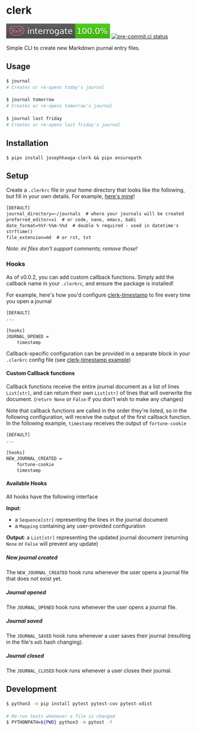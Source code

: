 # clerk

![Interrogate docstring coverage](./docs/_static/interrogate-badge.svg)
[![pre-commit.ci status](https://results.pre-commit.ci/badge/github/josephhaaga/clerk/main.svg)](https://results.pre-commit.ci/latest/github/josephhaaga/clerk/main)

Simple CLI to create new Markdown journal entry files.

## Usage
```bash
$ journal
# Creates or re-opens today's journal

$ journal tomorrow
# Creates or re-opens tomorrow's journal

$ journal last friday
# Creates or re-opens last friday's journal
```

## Installation

```
$ pipx install josephhaaga-clerk && pipx ensurepath
```

## Setup

Create a `.clerkrc` file in your home directory that looks like the following, but fill in your own details. For example, [here's mine](https://github.com/josephhaaga/dotfiles/blob/master/.clerkrc)!

```
[DEFAULT]
journal_directory=~/journals  # where your journals will be created
preferred_editor=vi  # or code, nano, emacs, babi
date_format=%%Y-%%m-%%d  # double % required - used in datetime's strftime()
file_extension=md  # or rst, txt
```

*Note: ini files don't support comments; remove those!*



### Hooks

As of v0.0.2, you can add custom callback functions. Simply add the callback name in your `.clerkrc`, and ensure the package is installed!

For example, here's how you'd configure [clerk-timestamp](https://github.com/josephhaaga/clerk-timestamp) to fire every time you open a journal

```
[DEFAULT]
...

[hooks]
JOURNAL_OPENED =
    timestamp
```

Callback-specific configuration can be provided in a separate block in your `.clerkrc` config file (see [clerk-timestamp example](https://github.com/josephhaaga/clerk-timestamp#configuration))

#### Custom Callback functions

Callback functions receive the entire journal document as a list of lines `List[str]`, and can return their own `List[str]` of lines that will overwrite the document. (`return None` or `False` if you don't wish to make any changes)

Note that callback functions are called in the order they're listed, so in the following configuration, will receive the output of the first callback function. In the following example, `timestamp` receives the output of `fortune-cookie`

```
[DEFAULT]
...

[hooks]
NEW_JOURNAL_CREATED =
    fortune-cookie
    timestamp
```


#### Available Hooks

All hooks have the following interface

**Input**:
* a `Sequence[str]` representing the lines in the journal document
* a `Mapping` containing any user-provided configuration

**Output**: a `List[str]` representing the updated journal document (returning `None` or `False` will prevent any update)


##### New journal created

The `NEW_JOURNAL_CREATED` hook runs whenever the user opens a journal file that does not exist yet.

##### Journal opened

The `JOURNAL_OPENED` hook runs whenever the user opens a journal file.

##### Journal saved

The `JOURNAL_SAVED` hook runs whenever a user saves their journal (resulting in the file's `md5` hash changing).

##### Journal closed

The `JOURNAL_CLOSED` hook runs whenever a user closes their journal.


## Development
```bash
$ python3 -m pip install pytest pytest-cov pytest-xdist

# Re-run tests whenever a file is changed
$ PYTHONPATH=${PWD} python3 -m pytest -f
```
